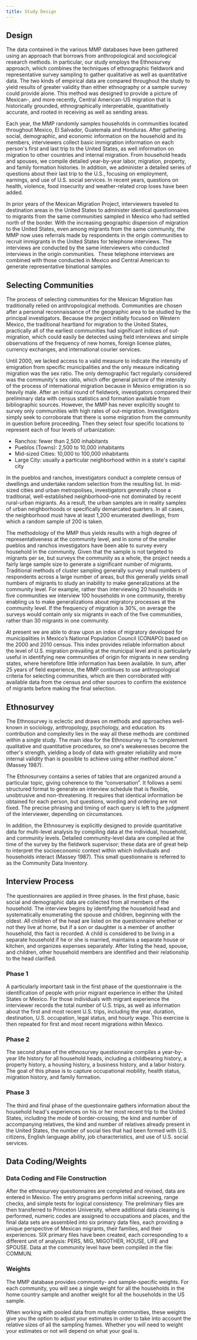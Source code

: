 ```yaml
---
title: Study Design
---
```

## Design


The data contained in the various MMP databases have been gathered using an approach that borrows from anthropological and sociological research methods. In particular, our study employs the Ethnosurvey approach, which combines the techniques of ethnographic fieldwork and representative survey sampling to gather qualitative as well as quantitative data. The two kinds of empirical data are compared throughout the study to yield results of greater validity than either ethnography or a sample survey could provide alone. This method was
designed to provide a picture of Mexican-, and more recently, Central American-US migration that is historically grounded, ethnographically interpretable, quantitatively accurate, and rooted in receiving as well as sending areas.

Each year, the MMP randomly samples households in communities located throughout Mexico, El Salvador, Guatemala and Honduras. After gathering social, demographic, and economic information on the household and its members, interviewers collect basic immigration information on each person's first and last trip to the United States, as well information on migration to other countries and internal migration. From household heads and spouses, we compile detailed year-by-year labor, migration, property, and family formation histories. In addition, we administer a detailed series of questions about their last trip to the U.S., focusing on employment, earnings, and use of U.S. social services. In recent years, questions on health, violence, food insecurity and weather-related crop loses have been added.

In prior years of the Mexican Migration Project, interviewers traveled to destination areas in the United States to administer identical questionnaires to migrants from the same communities sampled in Mexico who had settled north of the border. With the increasing geographic dispersion of migration to the United States, even among migrants from the same community, the MMP now uses referrals made by respondents in the origin communities to recruit immigrants in the United States for telephone interviews. The interviews are conducted by the same interviewers who conducted interviews in the origin communities.  These telephone interviews are combined with those conducted in Mexico and Central American to generate representative binational samples.

## Selecting Communities

The process of selecting communities for the Mexican Migration has traditionally relied on anthropological methods.
Communities are chosen after a personal reconnaissance of the geographic area to be studied by the principal
investigators. Because the project initially focused on Western Mexico, the traditional heartland for migration to the
United States, practically all of the earliest communities had significant indices of out-migration, which could easily
be detected using field interviews and simple observations of the frequency of new homes, foreign license plates,
currency exchanges, and international courier services.

Until 2000, we lacked access to a valid measure to indicate the intensity of emigration from specific municipalities and
the only measure indicating migration was the sex ratio. The only demographic fact regularly considered was the
community's sex ratio, which offer general picture of the intensity of the process of international migration because in
Mexico emigration is so heavily male. After an initial round of fieldwork, investigators compared their preliminary data
with census statistics and formation available from bibliographic sources. However, the MMP has never explicitly sought
to survey only communities with high rates of out-migration. Investigators simply seek to corroborate that there is some
migration from the community in question before proceeding. Then they select four specific locations to represent each
of four levels of urbanization:

* Ranchos: fewer than 2,500 inhabitants
* Pueblos (Towns): 2,500 to 10,000 inhabitants
* Mid-sized Cities: 10,000 to 100,000 inhabitants
* Large City: usually a particular neighborhood within in a state's capital city

In the pueblos and ranchos, investigators conduct a complete census of dwellings and undertake random selection from the
resulting list. In mid-sized cities and urban metropolises, investigators generally chose a traditional,
well-established neighborhood–one not dominated by recent rural-urban migrants. As a result, the urban samples are in
reality samples of urban neighborhoods or specifically demarcated quarters. In all cases, the neighborhood must have at
least 1,200 enumerated dwellings, from which a random sample of 200 is taken.

The methodology of the MMP thus yields results with a high degree of representativeness at the community level, and in
some of the smaller pueblos and ranchos investigators have been able to survey every household in the community. Given
that the sample is not targeted to migrants per se, but surveys the community as a whole, the project needs a fairly
large sample size to generate a significant number of migrants. Traditional methods of cluster sampling generally survey
small numbers of respondents across a large number of areas, but this generally yields small numbers of migrants to
study an inability to make generalizations at the community level. For example, rather than interviewing 20 households
in five communities we interview 100 households in one community, thereby enabling us to make generalizations about
migratory processes at the community level. If the frequency of migration is 30%, on average the surveys would contain
only six migrants in each of the five communities, rather than 30 migrants in one community.

At present we are able to draw upon an index of migratory developed for municipalities in Mexico’s National Population
Council (CONAPO) based on the 2000 and 2010 census. This index provides reliable information about the level of U.S.
migration prevailing at the municipal level and is particularly useful in identifying new communities of origin for
migrants in new sending states, where heretofore little information has been available. In sum, after 25 years of field
experience, the MMP continues to use anthropological criteria for selecting communities, which are then corroborated
with available data from the census and other sources to confirm the existence of migrants before making the final
selection.

## Ethnosurvey

The Ethnosurvey is eclectic and draws on methods and approaches well-known in sociology, anthropology, psychology, and
education. Its contribution and complexity lies in the way all these methods are combined within a single study. The
main idea for the Ethnosurvey is “to complement qualitative and quantitative procedures, so one's weakenesses become the
other's strength, yielding a body of data with greater reliability and more internal validity than is possible to
achieve using either method alone.” (Massey 1987).

The Ethnosurvey contains a series of tables that are organized around a particular topic, giving coherence to the
“conversation”. It follows a semi structured format to generate an interview schedule that is flexible, unobtrusive and
non-threatening. It requires that identical information be obtained for each person, but questions, wording and ordering
are not fixed. The precise phrasing and timing of each query is left to the judgment of the interviewer, depending on
circumstances.

In addition, the Ethnosurvey is explicitly designed to provide quantitative data for multi-level analysis by compiling
data at the individual, household, and community levels. Detailed community-level data are compiled at the time of the
survey by the fieldwork supervisor; these data are of great help to interpret the socioeconomic context within which
individuals and households interact (Massey 1987). This small questionnaire is referred to as the Community Data
Inventory.

## Interview Process

The questionnaires are applied in three phases. In the first phase, basic social and demographic data are collected from
all members of the household. The interview begins by identifying the household head and systematically enumerating the
spouse and children, beginning with the oldest. All children of the head are listed on the questionnaire whether or not
they live at home, but if a son or daughter is a member of another household, this fact is recorded. A child is
considered to be living in a separate household if he or she is married, maintains a separate house or kitchen, and
organizes expenses separately. After listing the head, spouse, and children, other household members are identified and
their relationship to the head clarified.

### Phase 1

A particularly important task in the first phase of the questionnaire is the identification of people with prior migrant
experience in either the United States or Mexico. For those individuals with migrant experience the interviewer records
the total number of U.S. trips, as well as information about the first and most recent U.S. trips, including the year,
duration, destination, U.S. occupation, legal status, and hourly wage. This exercise is then repeated for first and most
recent migrations within Mexico.

### Phase 2

The second phase of the ethnosurvey questionnaire compiles a year-by-year life history for all household heads,
including a childbearing history, a property history, a housing history, a business history, and a labor history. The
goal of this phase is to capture occupational mobility, health status, migration history, and family formation.

### Phase 3

The third and final phase of the questionnaire gathers information about the household head's experiences on his or her
most recent trip to the United States, including the mode of border-crossing, the kind and number of accompanying
relatives, the kind and number of relatives already present in the United States, the number of social ties that had
been formed with U.S. citizens, English language ability, job characteristics, and use of U.S. social services.

## Data Coding/Weights

### Data Coding and File Construction

After the ethnosurvey questionnaires are completed and revised, data are entered in Mexico. The entry programs perform
initial screening, range checks, and simple tests for logical consistency. The preliminary files are then transferred to
Princeton University, where additional data cleaning is performed, numeric codes are assigned to occupations and places,
and the final data sets are assembled into six primary data files, each providing a unique perspective of Mexican
migrants, their families, and their experiences. SIX primary files have been created, each corresponding to a different
unit of analysis: PERS, MIG, MIGOTHER, HOUSE, LIFE and SPOUSE. Data at the community level have been compiled in the
file: COMMUN.

### Weights

The MMP database provides community- and sample-specific weights. For each community, you will see a single weight for
all the households in the home country sample and another weight for all the households in the US sample.

When working with pooled data from multiple communities, these weights give you the option to adjust your estimates in
order to take into account the relative sizes of all the sampling frames. Whether you will need to weight your estimates
or not will depend on what your goal is.
